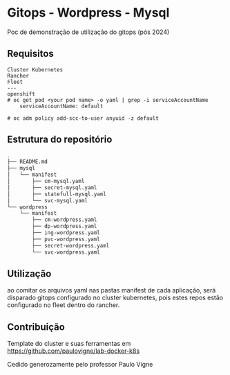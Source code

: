# Gitops - Wordpress - Mysql
Poc de demonstração de utilização do gitops (pós 2024)
## Requisitos
```
Cluster Kubernetes
Rancher 
Fleet
---
openshift
# oc get pod <your pod name> -o yaml | grep -i serviceAccountName
    serviceAccountName: default

# oc adm policy add-scc-to-user anyuid -z default
```

## Estrutura do repositório
```bash
.
├── README.md
├── mysql
│   └── manifest
│       ├── cm-mysql.yaml
│       ├── secret-mysql.yaml
│       ├── statefull-mysql.yaml
│       └── svc-mysql.yaml
└── wordpress
    └── manifest
        ├── cm-wordpress.yaml
        ├── dp-wordpress.yaml
        ├── ing-wordpress.yaml
        ├── pvc-wordpress.yaml
        ├── secret-wordpress.yaml
        └── svc-wordpress.yaml
```
## Utilização
ao comitar os arquivos yaml nas pastas manifest de cada aplicação, será disparado gitops configurado no cluster kubernetes, 
pois estes repos estão configurado no fleet dentro do rancher.

## Contribuição

Template do cluster e suas ferramentas em 
https://github.com/paulovigne/lab-docker-k8s

Cedido generozamente pelo professor Paulo Vigne
